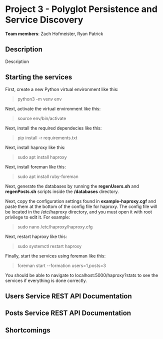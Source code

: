 # Project 3 - Polyglot Persistence and Service Discovery

**Team members**: Zach Hofmeister, Ryan Patrick 

## Description

Description

## Starting the services

First, create a new Python virtual environment like this:
> python3 -m venv env

Next, activate the virtual environment like this:
> source env/bin/activate

Next, install the required dependecies like this:
> pip install -r requirements.txt

Next, install haproxy like this:
> sudo apt install haproxy

Next, install foreman like this:
> sudo apt install ruby-foreman

Next, generate the databases by running the **regenUsers.sh** and **regenPosts.sh** scripts inside the **/databases** directory.

Next, copy the configuration settings found in **example-haproxy.cgf** and paste them at the bottom of the config file for haproxy.
The config file will be located in the /etc/haproxy directory, and you must open it with root privilege to edit it. For example:
> sudo nano /etc/haproxy/haproxy.cfg

Next, restart haproxy like this:
> sudo systemctl restart haproxy

Finally, start the services using foreman like this:
> foreman start --formation users=1,posts=3

You should be able to navigate to localhost:5000/haproxy?stats to see the services if everything is done correctly.

## Users Service REST API Documentation



## Posts Service REST API Documentation



## Shortcomings

